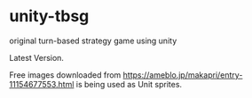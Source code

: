 # unity-tbsg
original turn-based strategy game using unity

Latest Version.

Free images downloaded from https://ameblo.jp/makapri/entry-11154677553.html is being used as Unit sprites. 
